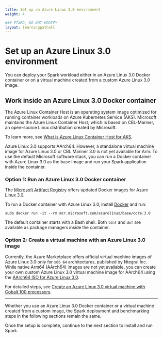 ```yaml
---
title: Set up an Azure Linux 3.0 environment
weight: 4

### FIXED, DO NOT MODIFY
layout: learningpathall
---
```


# Set up an Azure Linux 3.0 environment

You can deploy your Spark workload either in an Azure Linux 3.0 Docker container or on a virtual machine created from a custom Azure Linux 3.0 image.

## Work inside an Azure Linux 3.0 Docker container

The Azure Linux Container Host is an operating system image optimized for running container workloads on Azure Kubernetes Service (AKS). Microsoft maintains the Azure Linux Container Host, which is based on CBL-Mariner, an open-source Linux distribution created by Microsoft. 

To learn more, see [What is Azure Linux Container Host for AKS](https://learn.microsoft.com/en-us/azure/azure-linux/intro-azure-linux).

Azure Linux 3.0 supports AArch64. However, a standalone virtual machine image for Azure Linux 3.0 or CBL Mariner 3.0 is not yet available for Arm. To use the default Microsoft software stack, you can run a Docker container with Azure Linux 3.0 as the base image and run your Spark application inside the container.

### Option 1: Run an Azure Linux 3.0 Docker container

The [Microsoft Artifact Registry](https://mcr.microsoft.com/en-us/artifact/mar/azurelinux/base/core/about) offers updated Docker images for Azure Linux 3.0.

To run a Docker container with Azure Linux 3.0, install [Docker](/install-guides/docker/docker-engine/) and run:

```console
sudo docker run -it --rm mcr.microsoft.com/azurelinux/base/core:3.0
```

The default container starts with a Bash shell. Both `tdnf` and `dnf` are available as package managers inside the container.

### Option 2: Create a virtual machine with an Azure Linux 3.0 image

Currently, the Azure Marketplace offers official virtual machine images of Azure Linux 3.0 only for `x86_64` architectures, published by Ntegral Inc. While native Arm64 (AArch64) images are not yet available, you can create your own custom Azure Linux 3.0 virtual machine image for AArch64 using the [AArch64 ISO for Azure Linux 3.0](https://github.com/microsoft/azurelinux#iso).

For detailed steps, see [Create an Azure Linux 3.0 virtual machine with Cobalt 100 processors](/learning-paths/servers-and-cloud-computing/azure-vm).

---

Whether you use an Azure Linux 3.0 Docker container or a virtual machine created from a custom image, the Spark deployment and benchmarking steps in the following sections remain the same.

Once the setup is complete, continue to the next section to install and run Spark.
